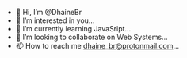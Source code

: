 - 👋 Hi, I’m @DhaineBr
- 👀 I’m interested in you...
- 🌱 I’m currently learning JavaSript...
- 💞️ I’m looking to collaborate on Web Systems...
- 📫 How to reach me dhaine_br@protonmail.com...

<!---
DhaineBr/DhaineBr is a ✨ special ✨ repository because its `README.md` (this file) appears on your GitHub profile.
You can click the Preview link to take a look at your changes.
--->
